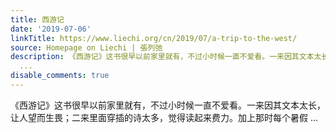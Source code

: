 ```yaml
---
title: 西游记
date: '2019-07-06'
linkTitle: https://www.liechi.org/cn/2019/07/a-trip-to-the-west/
source: Homepage on Liechi | 張列弛
description: 《西游记》这书很早以前家里就有，不过小时候一直不爱看。一来因其文本太长，让人望而生畏；二来里面穿插的诗太多，觉得读起来费力。加上那时每个暑假
  ...
disable_comments: true
---
```

《西游记》这书很早以前家里就有，不过小时候一直不爱看。一来因其文本太长，让人望而生畏；二来里面穿插的诗太多，觉得读起来费力。加上那时每个暑假 ...